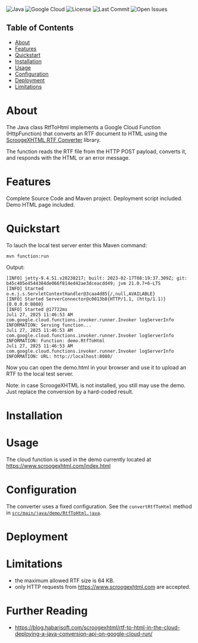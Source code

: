 ![Java](https://img.shields.io/badge/language-Java-blue.svg)
![Google Cloud](https://img.shields.io/badge/platform-Google%20Cloud-yellow.svg)
![License](https://img.shields.io/github/license/michaelJustin/cloud-function-rtf-to-html.svg)
![Last Commit](https://img.shields.io/github/last-commit/michaelJustin/cloud-function-rtf-to-html.svg)
![Open Issues](https://img.shields.io/github/issues/michaelJustin/cloud-function-rtf-to-html.svg)

## Table of Contents

- [About](#about)
- [Features](#features)
- [Quickstart](#quickstart)
- [Installation](#installation)
- [Usage](#usage)
- [Configuration](#configuration)
- [Deployment](#deployment)
- [Limitations](#limitations)
  
# About

The Java class RtfToHtml implements a Google Cloud Function (HttpFunction) that converts an RTF document to HTML using the [ScroogeXHTML RTF Converter](https://www.scroogexhtml.com/) library.

The function reads the RTF file from the HTTP POST payload, converts it, and responds with the HTML or an error message.

# Features

Complete Source Code and Maven project.
Deployment script included.
Demo HTML page included.

# Quickstart

To lauch the local test server enter this Maven command:

```console
mvn function:run
```

Output:

```console
[INFO] jetty-9.4.51.v20230217; built: 2023-02-17T08:19:37.309Z; git: b45c405e4544384de066f814ed42ae3dceacdd49; jvm 21.0.7+6-LTS
[INFO] Started o.e.j.s.ServletContextHandler@3caa4d85{/,null,AVAILABLE}
[INFO] Started ServerConnector@c0013b8{HTTP/1.1, (http/1.1)}{0.0.0.0:8080}
[INFO] Started @17722ms
Juli 27, 2025 11:46:53 AM com.google.cloud.functions.invoker.runner.Invoker logServerInfo
INFORMATION: Serving function...
Juli 27, 2025 11:46:53 AM com.google.cloud.functions.invoker.runner.Invoker logServerInfo
INFORMATION: Function: demo.RtfToHtml
Juli 27, 2025 11:46:53 AM com.google.cloud.functions.invoker.runner.Invoker logServerInfo
INFORMATION: URL: http://localhost:8080/
```

Now you can open the demo.html in your browser and use it to upload an RTF to the local test server.

Note: in case ScroogeXHTML is not installed, you still may use the demo. Just replace the conversion by a hard-coded result.

# Installation

# Usage

The cloud function is used in the demo currently located at https://www.scroogexhtml.com/index.html

# Configuration

The converter uses a fixed configuration. See the `convertRtfToHtml` method in [`src/main/java/demo/RtfToHtml.java`](src/main/java/demo/RtfToHtml.java#L128-L150).

# Deployment

# Limitations

- the maximum allowed RTF size is 64 KB.
- only HTTP requests from https://www.scroogexhtml.com are accepted. 

# Further Reading

- https://blog.habarisoft.com/scroogexhtml/rtf-to-html-in-the-cloud-deploying-a-java-conversion-api-on-google-cloud-run/

